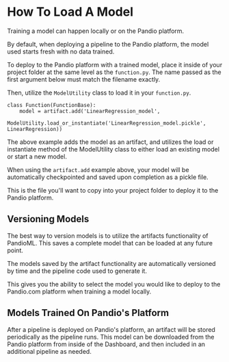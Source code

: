 # How To Load A Model

Training a model can happen locally or on the Pandio platform.

By default, when deploying a pipeline to the Pandio platform, the model used starts fresh with no data trained.

To deploy to the Pandio platform with a trained model, place it inside of your project folder at the same level as the `function.py`. The name passed as the first argument below must match the filename exactly.

Then, utilize the `ModelUtility` class to load it in your `function.py`.

```buildoutcfg
class Function(FunctionBase):
    model = artifact.add('LinearRegression_model',
                         ModelUtility.load_or_instantiate('LinearRegression_model.pickle', LinearRegression))
```

The above example adds the model as an artifact, and utilizes the load or instantiate method of the ModelUtility class to either load an existing model or start a new model.

When using the `artifact.add` example above, your model will be automatically checkpointed and saved upon completion as a pickle file.

This is the file you'll want to copy into your project folder to deploy it to the Pandio platform.

## Versioning Models

The best way to version models is to utilize the artifacts functionality of PandioML. This saves a complete model that can be loaded at any future point.

The models saved by the artifact functionality are automatically versioned by time and the pipeline code used to generate it.

This gives you the ability to select the model you would like to deploy to the Pandio.com platform when training a model locally.

## Models Trained On Pandio's Platform

After a pipeline is deployed on Pandio's platform, an artifact will be stored periodically as the pipeline runs. This model can be downloaded from the Pandio platform from inside of the Dashboard, and then included in an additional pipeline as needed.